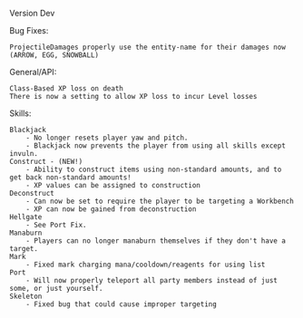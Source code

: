 Version Dev

Bug Fixes:

	ProjectileDamages properly use the entity-name for their damages now (ARROW, EGG, SNOWBALL)

General/API:

	Class-Based XP loss on death
	There is now a setting to allow XP loss to incur Level losses

Skills:

	Blackjack
		- No longer resets player yaw and pitch.
		- Blackjack now prevents the player from using all skills except invuln.
	Construct - (NEW!)
		- Ability to construct items using non-standard amounts, and to get back non-standard amounts!
		- XP values can be assigned to construction
	Deconstruct
		- Can now be set to require the player to be targeting a Workbench
		- XP can now be gained from deconstruction
	Hellgate
		- See Port Fix.
	Manaburn
		- Players can no longer manaburn themselves if they don't have a target.
	Mark
		- Fixed mark charging mana/cooldown/reagents for using list
	Port
		- Will now properly teleport all party members instead of just some, or just yourself.
	Skeleton
		- Fixed bug that could cause improper targeting